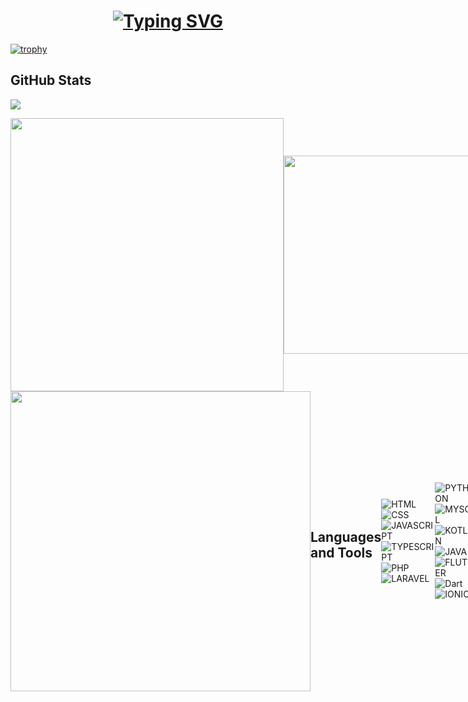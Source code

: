  <h1 align="center">    
<a href="https://git.io/typing-svg"><img src="https://readme-typing-svg.herokuapp.com?font=Fira+Code&size=30&duration=2400&pause=1000&color=4C5FF7&center=true&width=435&lines=Hello+There!;+Im+Mouad+DRISSI+;A+Software+developer;Nice+to+meet+you!" alt="Typing SVG" /></a></h1>                                          
<!--                                                                               
[![trophy](https://github-profile-trophy.vercel.app/?username=Mouad677&theme=onedark)](https://github.com/ryo-ma/github-profile-tr ophy) 
-->                                
                                               
[![trophy](https://github-profile-trophy.vercel.app/?username=Mouad677&rank=B,C,A,AA&theme=onedark)](https://github.com/ryo-ma/github-profile-trophy)
   
## GitHub Stats                     
                                         
![](https://komarev.com/ghpvc/?username=Mouad677&color=brightgreen&style=for-the-badge)
<div style="display: flex; justify-content: space-between; align-items: center;">  
         <img src="https://streak-stats.demolab.com?user=Mouad677&theme=hacker" width="437"/> 
    	  <img width='317' src="https://github-readme-stats.vercel.app/api/top-langs/? username=Mouad677&layout=compact&hide_border=true&title_color=00b3ff&text_color=00b4ff&bg_color=0d1117"/>                                                   
</div>                
                                    
<div style="display: flex; justify-content: space-between; align-items: center;"> 
        <img src="https://github-readme-stats.vercel.app/api?username=Mouad677&theme=vue&show_icons=true" width="480" >     
<!--         <img src="https://github-contributor-stats.vercel.app/api?username=Maham-j&limit=5&theme=dark&combine_all_yearly_contributions=true" width="350" height="199" />
</div> -->
                                          
                            
<!-- 
**Mouad677/Mouad677** is a ✨ _special_ ✨ repository because its `README.md` (this file) appears on your GitHub profile.
          
Here are some ideas to get you started:  
                  
- 🔭 I’m currently working on ...
- 🌱 I’m currently learning ...
- 👯 I’m looking to collaborate on ...   
- 🤔 I’m looking for help with ...
- 💬 Ask me about ...
- 📫 How to reach me: ...
- 😄 Pronouns: ...
- ⚡ Fun fact: ...
-->
                      
## Languages and Tools
![HTML](https://img.shields.io/badge/HTML5-E34F26?style=for-the-badge&logo=html5&logoColor=white)
![CSS](https://img.shields.io/badge/CSS3-1572B6?style=for-the-badge&logo=css3&logoColor=white)
![JAVASCRIPT](https://img.shields.io/badge/javascript-FFFF00?style=for-the-badge&logo=javascript&logoColor=black)
![TYPESCRIPT](https://img.shields.io/badge/typescript-0c70c8?style=for-the-badge&logo=typescript&logoColor=white)
![PHP](https://img.shields.io/badge/PHP-1c1b19?style=for-the-badge&logo=php&logoColor=white)
![LARAVEL](https://img.shields.io/badge/LARAVEL-e62802?style=for-the-badge&logo=laravel&logoColor=white)
                            
                  
![PYTHON](https://img.shields.io/badge/python-04a704?style=for-the-badge&logo=python&logoColor=white)
![MYSQL](https://img.shields.io/badge/mysql-1572B6?style=for-the-badge&logo=mysql&logoColor=white)
![KOTLIN](https://img.shields.io/badge/kotlin-000000?style=for-the-badge&logo=kotlin&logoColor=white)
![JAVA](https://img.shields.io/badge/JAVA-215dc7?style=for-the-badge&logo=java&logoColor=white)
![FLUTTER](https://img.shields.io/badge/flutter-0cc85f?style=for-the-badge&logo=flutter&logoColor=white)
![Dart](https://img.shields.io/badge/dart-f5df26?style=for-the-badge&logo=dart&logoColor=black)
![IONIC](https://img.shields.io/badge/IONIC-4a42fa?style=for-the-badge&logo=ionic&logoColor=white)
                         
![SWIFT](https://img.shields.io/badge/SWIFT-cac5b9?style=for-the-badge&logo=swift&logoColor=black)
![SQLITE](https://img.shields.io/badge/SQLITE-08b627?style=for-the-badge&logo=sqlite&logoColor=white)
![NUMPY](https://img.shields.io/badge/NUMPY-faef42?style=for-the-badge&logo=numpy&logoColor=black)
![PANDAS](https://img.shields.io/badge/PANDAS-a9fa42?style=for-the-badge&logo=pandas&logoColor=black)
![scikitlearn](https://img.shields.io/badge/scikitlearn-f35d1b?style=for-the-badge&logo=scikitlearn&logoColor=white)
![R](https://img.shields.io/badge/r-blue?style=for-the-badge&logo=r&logoColor=white)
![Jupyter](https://img.shields.io/badge/jupyter-F37626?style=for-the-badge&logo=pandas&logoColor=white)
   
![Google Colab](https://img.shields.io/badge/googlecolab-F9AB00?style=for-the-badge&logo=googlecolab&logoColor=white)
     
  
![vscode](https://skillicons.dev/icons?i=vscode) 
![Android Studio](https://skillicons.dev/icons?i=androidstudio) 
![gradle	](https://skillicons.dev/icons?i=gradle)
![java](https://skillicons.dev/icons?i=java) 
![Anaconda](https://skillicons.dev/icons?i=anaconda) 
![Git](https://skillicons.dev/icons?i=git)
![Github](https://skillicons.dev/icons?i=github) 
![maven	](https://skillicons.dev/icons?i=maven)

  
## Gmail
<a href="mailto:mailto:mouaddrissi73@gmail.com?"><img src="https://img.shields.io/badge/Gmail-D14836?style=for-the-badge&logo=gmail&logoColor=white"/></a>


  
## Top countries visitors

<img src="https://s01.flagcounter.com/countxl/BpZ/bg_f59726/txt_000000/border_e34416/columns_6/maxflags_24/viewers_0/labels_1/pageviews_1/flags_0/percent_0/" alt="Flag Counter" border="2" border-raduis = "18">

<div align="center" >

<hr></hr>

  <br/>

![Mouad677's github activity graph](https://github-readme-activity-graph.vercel.app/graph?username=Mouad677&bg_color=000000f&color=9e4c98&line=9e4c98&point=403d3d&area=true&hide_border=true)

</div>


![](https://hit.yhype.me/github/profile?user_id=122404213)
